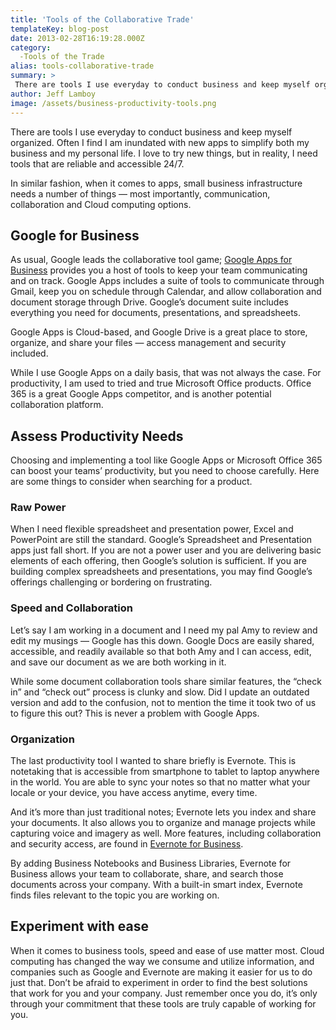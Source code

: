 ```yaml
---
title: 'Tools of the Collaborative Trade'
templateKey: blog-post
date: 2013-02-28T16:19:28.000Z
category: 
  -Tools of the Trade
alias: tools-collaborative-trade
summary: > 
 There are tools I use everyday to conduct business and keep myself organized. Often I find I am inundated with new apps to simplify both my business and my personal life. I love to try new things, but in reality, I need tools that are reliable and accessible 24/7.
author: Jeff Lamboy
image: /assets/business-productivity-tools.png
---
```


There are tools I use everyday to conduct business and keep myself organized. Often I find I am inundated with new apps to simplify both my business and my personal life. I love to try new things, but in reality, I need tools that are reliable and accessible 24/7.

In similar fashion, when it comes to apps, small business infrastructure needs a number of things — most importantly, communication, collaboration and Cloud computing options.

Google for Business
-------------------

As usual, Google leads the collaborative tool game; [Google Apps for Business](http://www.entrepreneur.com/slideshow/224514) provides you a host of tools to keep your team communicating and on track. Google Apps includes a suite of tools to communicate through Gmail, keep you on schedule through Calendar, and allow collaboration and document storage through Drive. Google’s document suite includes everything you need for documents, presentations, and spreadsheets.

Google Apps is Cloud-based, and Google Drive is a great place to store, organize, and share your files — access management and security included.

While I use Google Apps on a daily basis, that was not always the case. For productivity, I am used to tried and true Microsoft Office products. Office 365 is a great Google Apps competitor, and is another potential collaboration platform.

Assess Productivity Needs
-------------------------

Choosing and implementing a tool like Google Apps or Microsoft Office 365 can boost your teams’ productivity, but you need to choose carefully. Here are some things to consider when searching for a product.

### Raw Power

When I need flexible spreadsheet and presentation power, Excel and PowerPoint are still the standard. Google’s Spreadsheet and Presentation apps just fall short. If you are not a power user and you are delivering basic elements of each offering, then Google’s solution is sufficient. If you are building complex spreadsheets and presentations, you may find Google’s offerings challenging or bordering on frustrating.

### Speed and Collaboration

Let’s say I am working in a document and I need my pal Amy to review and edit my musings — Google has this down. Google Docs are easily shared, accessible, and readily available so that both Amy and I can access, edit, and save our document as we are both working in it.

While some document collaboration tools share similar features, the “check in” and “check out” process is clunky and slow. Did I update an outdated version and add to the confusion, not to mention the time it took two of us to figure this out? This is never a problem with Google Apps.

### Organization

The last productivity tool I wanted to share briefly is Evernote. This is notetaking that is accessible from smartphone to tablet to laptop anywhere in the world. You are able to sync your notes so that no matter what your locale or your device, you have access anytime, every time.

And it’s more than just traditional notes; Evernote lets you index and share your documents. It also allows you to organize and manage projects while capturing voice and imagery as well. More features, including collaboration and security access, are found in [Evernote for Business](http://www.informationweek.com/applications/evernote-for-business-end-of-butt-ugly-software/d/d-id/1107646?).

By adding Business Notebooks and Business Libraries, Evernote for Business allows your team to collaborate, share, and search those documents across your company. With a built-in smart index, Evernote finds files relevant to the topic you are working on.

Experiment with ease
--------------------

When it comes to business tools, speed and ease of use matter most. Cloud computing has changed the way we consume and utilize information, and companies such as Google and Evernote are making it easier for us to do just that. Don’t be afraid to experiment in order to find the best solutions that work for you and your company. Just remember once you do, it’s only through your commitment that these tools are truly capable of working for you.